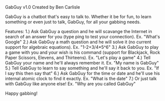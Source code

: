 GabGuy v1.0
Created by Ben Carlisle

GabGuy is a chatbot that's easy to talk to. Whether it be for fun, to learn something or even just to talk, GabGuy, for all your gabbing needs.

Features:
1.) Ask GabGuy a question and he will scavange the Internet in search of an answer for you (type ping to test your connection). Ex. "What's Google"
2.) Ask GabGuy a math question and he will solve it (no current support for algebraic equations). Ex. "1-2+3/4*5^6"
3.) Ask GabGuy to play a game with you and your wish is his command (support for Blackjack, Rock Paper Scissors, Elevens, and Thirteens). Ex. "Let's play a game"
4.) Tell GabGuy your name and he'll always remember it. Ex. "My name is GabGuy"
5.) Tell GabGuy to learn to say something and he'll say it back to you. Ex. "If I say this then say that"
6.) Ask GabGuy for the time or date and he'll use his internal atomic clock to find it exactly. Ex. "What is the date"
7.) Or just talk with GabGuy like anyone else!  Ex. "Why are you called GabGuy"

Happy gabbing!
